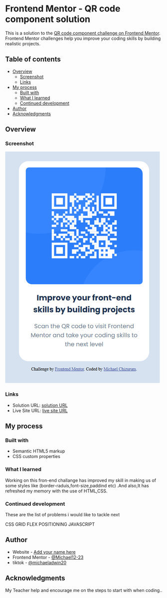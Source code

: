 # Frontend Mentor - QR code component solution

This is a solution to the [QR code component challenge on Frontend Mentor](https://www.frontendmentor.io/challenges/qr-code-component-iux_sIO_H). Frontend Mentor challenges help you improve your coding skills by building realistic projects. 

## Table of contents

- [Overview](#overview)
  - [Screenshot](#screenshot)
  - [Links](#links)
- [My process](#my-process)
  - [Built with](#built-with)
  - [What I learned](#what-i-learned)
  - [Continued development](#continued-development)
- [Author](#author)
- [Acknowledgments](#acknowledgments)


## Overview

### Screenshot

![](./images/Screenshot%202025-06-02%20101849.png)



### Links

- Solution URL: [solution URL](https://michael12-23.github.io/QR-code/)
- Live Site URL: [live site URL](https://michael12-23.github.io/QR-code/)

## My process

### Built with

- Semantic HTML5 markup
- CSS custom properties


### What I learned
Working on this fron-end challange has improved my skill in making us of some styles like (border-raduis,font-size,paddind etc) .And also,It has refreshed my memory with the use of HTML,CSS.



### Continued development
These are the list of problems i would like to tackle next

CSS GRID
FLEX
POSITIONING
JAVASCRIPT




## Author

- Website - [Add your name here](https://www.your-site.com)
- Frontend Mentor - [@Michael12-23](https://www.frontendmentor.io/profile/yourusername)
- tiktok - [@michaeladwin20](https://www.twitter.com/yourusername)


## Acknowledgments

My Teacher help and encourage me on the steps to start with when coding..

